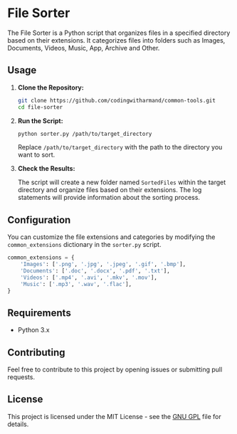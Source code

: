 # File Sorter

The File Sorter is a Python script that organizes files in a specified directory based on their extensions. It categorizes files into folders such as Images, Documents, Videos, Music, App, Archive and Other.

## Usage

1. **Clone the Repository:**

   ```bash
   git clone https://github.com/codingwitharmand/common-tools.git
   cd file-sorter
   ```

2. **Run the Script:**

   ```bash
   python sorter.py /path/to/target_directory
   ```

   Replace `/path/to/target_directory` with the path to the directory you want to sort.

3. **Check the Results:**

   The script will create a new folder named `SortedFiles` within the target directory and organize files based on their extensions. The log statements will provide information about the sorting process.

## Configuration

You can customize the file extensions and categories by modifying the `common_extensions` dictionary in the `sorter.py` script.

```python
common_extensions = {
    'Images': ['.png', '.jpg', '.jpeg', '.gif', '.bmp'],
    'Documents': ['.doc', '.docx', '.pdf', '.txt'],
    'Videos': ['.mp4', '.avi', '.mkv', '.mov'],
    'Music': ['.mp3', '.wav', '.flac'],
}
```

## Requirements

- Python 3.x

## Contributing

Feel free to contribute to this project by opening issues or submitting pull requests.

## License

This project is licensed under the MIT License - see the [GNU GPL](https://www.gnu.org/licenses/gpl-3.0.html) file for details.